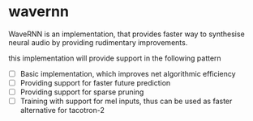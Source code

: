 # wavernn
WaveRNN is an implementation, that provides faster way to synthesise neural audio by providing rudimentary improvements.

this implementation will provide support in the following pattern

- [ ] Basic implementation, which improves net algorithmic efficiency
- [ ] Providing support for faster future prediction
- [ ] Providing support for sparse pruning
- [ ] Training with support for mel inputs, thus can be used as faster alternative for tacotron-2